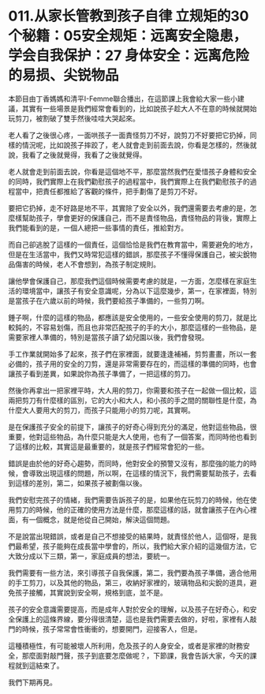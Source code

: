 # 011.从家长管教到孩子自律 立规矩的30个秘籍：05安全规矩：远离安全隐患，学会自我保护：27 身体安全：远离危险的易损、尖锐物品

本節目由丁香媽媽和清平I-Femme聯合播出，在這節課上我會給大家一些小建議，其實有一些場景是我們經常會看到的，比如說孩子趁大人不在意的時候就開始玩剪刀，被割破了雙手然後哇哇大哭起來。

老人看了之後很心疼，一面哄孩子一面責怪剪刀不好，說剪刀不好要把它扔掉，同樣的情況呢，比如說孩子摔跤了，老人就會走到前面去說，你看是怎樣的，然後就說，我看了之後就覺得，我看了之後就覺得。

老人就會走到前面去說，你看是這個地不平，那麼當然我們在愛惜孩子身體和安全的同時，我們實際上在我們勸慰孩子的過程當中，我們實際上在我們勸慰孩子的過程當中，把責任都推給了客觀的條件，把手劃傷了是剪刀不好。

要把它扔掉，走不好路是地不平，其實除了安全以外，我們還需要去考慮的是，怎麼樣幫助孩子，學會更好的保護自己，而不是責怪物品，責怪物品的背後，實際上我們能看到的是，一個人總把一些事情的責任，推給對方。

而自己卻逃脫了這樣的一個責任，這個恰恰是我們在教育當中，需要避免的地方，但是在生活當中，我們又時常犯這樣的錯誤，那麼孩子不懂得保護自己，被尖銳物品傷害的時候，老人不會想到，為孩子制定規則。

讓他學會保護自己，那麼我們這個時候需要考慮的就是，一方面，怎麼樣在家庭生活的環境當中，讓孩子有安全意識呢，分為以下這麼幾步，第一，在家裡面，特別是當孩子在六歲以前的時候，我們要給孩子準備的，一些剪刀啊。

錘子啊，什麼的這樣的物品，都應該是安全使用的，一些安全使用的剪刀，就是比較鈍的，不容易划傷，而且也非常匹配孩子的手的大小，那麼這樣的一些物品，是需要家裡人準備的，特別是當孩子讀了幼兒園以後，我們會發現。

手工作業就開始多了起來，孩子們在家裡面，就要逢逢補補，剪剪畫畫，所以一套必備的，孩子用的安全的刀剪，還是非常需要存在的，而這樣的準備的同時，也會讓孩子看到差異，如果說你為孩子準備了，一把這樣的剪刀。

然後你再拿出一把家裡平時，大人用的剪刀，你需要和孩子在一起做一個比較，這兩把剪刀有什麼樣的區別，它的大小和大人，和小孩的手之間的關聯性是什麼，為什麼大人要用大的剪刀，而孩子只能用小的剪刀呢，其實啊。

是在保護孩子安全的前提下，讓孩子的好奇心得到充分的滿足，他對這些物品，很重要，他對這些物品，為什麼只能是大人使用，也有了一個答案，而同時他也看到了這樣的比較，其實這是最重要的，就是孩子們經常會犯的一些。

錯誤是由於他的好奇心趨勢，而同時，他對安全的預警又沒有，那麼強的能力的時候，會導致出現這樣的問題，所以啊，在這樣的情況下，我們需要幫助孩子，去看到這樣的差別，第二，如果孩子被劃傷以後。

我們安慰完孩子的情緒，我們需要告訴孩子的是，如果他在玩剪刀的時候，他在使用剪刀的時候，他的正確的使用方法是什麼，那麼這樣的話，就會讓孩子在內心裡面，有一個概念，就是他從自己開始，解決這個問題。

不是說當出現錯誤，或者是自己不想接受的結果時，就責怪於他人，這個呀，是我們最希望，孩子能夠在成長當中學會的，所以，我們給大家介紹的這幾個方法，它大致分成以下三類，第一，家庭成員的想法，要統一。

我們需要有一些方法，來引導孩子自我保護，第二，我們要為孩子準備，適合他用的手工剪刀，以及其他的物品，第三，收納好家裡的，玻璃物品和尖銳的道具，避免孩子接觸，其實說到安全啊，規格到底，並不是。

孩子的安全意識需要提高，而是成年人對於安全的理解，以及孩子在好奇心，和安全保護上的這條界線，要分得很清楚，這也是我們需要去做的，好啦，家裡有人敲門的時候，孩子常常會性衝衝的，想要開門，迎接客人，但是。

這種積極性，有可能被壞人所利用，危及孩子的人身安全，或者是家裡的財務安全，那麼面對敲門聲，孩子到底要怎麼做呢？，下節課，我會告訴大家，今天的課程就到這結束了。

我們下期再見。